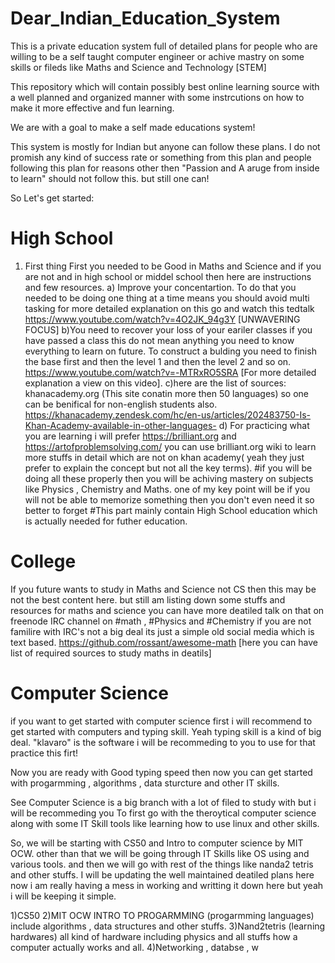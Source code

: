 # Dear_Indian_Education_System
This is a private education system full of detailed plans for people who are willing to be a self taught computer engineer or achive mastry on some skills or fileds like Maths and Science and Technology [STEM]

This repository which will contain possibly best online learning source with a well planned and organized manner with some instrcutions on how to make it more effective and fun learning. 

We are with a goal to make a self made educations system! 

This system is mostly for Indian but anyone can follow these plans. I do not promish any kind of success rate or something from this plan and people following this plan for reasons other then "Passion and A aruge from inside to learn" should not follow this. but still one can! 

So Let's get started:
# High School 
1) First thing First you needed to be Good in Maths and Science and if you are not and in high school or middel school then here are instructions and few resources. 
  a) Improve your concentartion. To do that you needed to be doing one thing at a time means you should avoid multi tasking for more detailed explanation on this go and watch this tedtalk https://www.youtube.com/watch?v=4O2JK_94g3Y [UNWAVERING FOCUS] 
  b)You need to recover your loss of your eariler classes if you have passed a class this do not mean anything you need to know everything to learn on future. To construct a bulding you need to finish the base first and then the level 1 and then the level 2 and so on. https://www.youtube.com/watch?v=-MTRxRO5SRA [For more detailed explanation a view on this video]. 
  c)here are the list of sources: khanacademy.org (This site conatin more then 50 languages) so one can be benifical for non-english students also. https://khanacademy.zendesk.com/hc/en-us/articles/202483750-Is-Khan-Academy-available-in-other-languages- 
  d) For practicing what you are learning i will prefer https://brilliant.org and https://artofproblemsolving.com/ you can use brilliant.org wiki to learn more stuffs in detail which are not on khan academy( yeah they just prefer to explain the concept but not all the key terms). 
#if you will be doing all these properly then you will be achiving mastery on subjects like Physics , Chemistry and Maths. one of my key point will be if you will not be able to memorize something then you don't even need it so better to forget 
#This part mainly contain High School education which is actually needed for futher education. 
# College 
If you future wants to study in Maths and Science not CS then this may be not the best content here. but still am listing down some stuffs and resources for maths and science you can have more deatiled talk on that on freenode IRC channel on #math , #Physics and #Chemistry if you are not familire with IRC's not a big deal its just a simple old social media which is text based. 
https://github.com/rossant/awesome-math [here you can have list of required sources to study maths in deatils] 

# Computer Science 

if you want to get started with computer science first i will recommend to get started with computers and typing skill. 
Yeah typing skill is a kind of big deal. "klavaro" is the software i will be recommeding to you to use for that practice this firt!

Now you are ready with Good typing speed then now you can get started with progarmming , algorithms , data sturcture and other IT skills. 

See Computer Science is a big branch with a lot of filed to study with but i will be recommeding you To first go with the theroytical computer science along with some IT Skill tools like learning how to use linux and other skills. 

So, we will be starting with CS50 and Intro to computer science  by MIT OCW. other than that we will be going through IT Skills like OS using and various tools. 
and then we will go with rest of the things like nanda2 tetris and other stuffs. 
I will be updating the well maintained deatiled plans here now i am really having a mess in working and writting it down here but yeah i will be keeping it simple. 

1)CS50 
2)MIT OCW INTRO TO PROGARMMING  (progarmming languages)
include algorithms , data structures and other stuffs. 
3)Nand2tetris (learning hardwares) all kind of hardware including physics and all stuffs how a computer actually works and all.
4)Networking , databse , w
